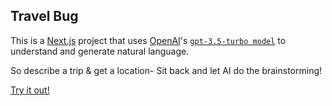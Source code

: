 ## Travel Bug
This is a [Next.js](https://nextjs.org/) project that uses [OpenAI](https://openai.com/)'s [`gpt-3.5-turbo model`](https://platform.openai.com/docs/models/gpt-3-5) to understand and generate natural language.

So describe a trip & get a location- Sit back and let AI do the brainstorming!

[Try it out!](https://travelbug.vercel.app/)
